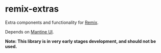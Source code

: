 [Remix]: https://remix.run
[Mantine UI]: https://mantine.dev

# remix-extras
Extra components and functionality for [Remix].

Depends on [Mantine UI].

**Note: This library is in very early stages development, and should not be used.**
